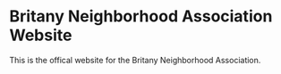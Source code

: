 # Britany Neighborhood Association Website
This is the offical website for the Britany Neighborhood Association.
